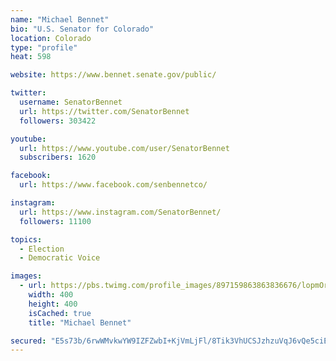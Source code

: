 ```yaml
---
name: "Michael Bennet"
bio: "U.S. Senator for Colorado"
location: Colorado
type: "profile"
heat: 598

website: https://www.bennet.senate.gov/public/

twitter:
  username: SenatorBennet
  url: https://twitter.com/SenatorBennet
  followers: 303422

youtube:
  url: https://www.youtube.com/user/SenatorBennet
  subscribers: 1620

facebook:
  url: https://www.facebook.com/senbennetco/

instagram:
  url: https://www.instagram.com/SenatorBennet/
  followers: 11100

topics:
  - Election
  - Democratic Voice

images:
  - url: https://pbs.twimg.com/profile_images/897159863863836676/lopmOrpE_400x400.jpg
    width: 400
    height: 400
    isCached: true
    title: "Michael Bennet"

secured: "E5s73b/6rwWMvkwYW9IZFZwbI+KjVmLjFl/8Tik3VhUCSJzhzuVqJ6vQe5ciEzkcUZB7EOcwPfD59IOhULKfZX8gOtZhvNfZj61zrUMYhOpDhVOytNZu4XW+IBn+WJz34H7OBDNnZNhxiD8pPssMJuqUiQaPI9rygJQtdytqee7fezOtqmz5LCTo5Rrkrd4Jqw2glFQo2rmmFtkBjUl+Hn9NoHgSUy9vj+8LY7p9sbiOkBcYPxAm4UUJXOWIq+EScl7WyCc+/Ro1yw+Iny+2abGFgVs1rS96yWavI8fZgNbfPS6iqXCx9RCSA8FgOme+0hYO/+ozl34GVcfc1r7k9wvqbiMPvCGHo6gzC8bIGXMwn6avsZZ2sIYONDAnc2MK;amRYGR7WhMve5Z8MV1aEvg=="
---
```


